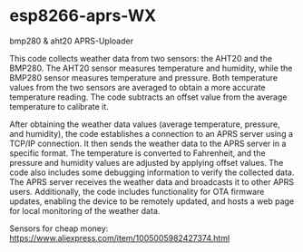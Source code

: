 # esp8266-aprs-WX
bmp280 &amp; aht20 APRS-Uploader

This code collects weather data from two sensors: the AHT20 and the BMP280. The AHT20 sensor measures temperature and humidity, while the BMP280 sensor measures temperature and pressure. Both temperature values from the two sensors are averaged to obtain a more accurate temperature reading. The code subtracts an offset value from the average temperature to calibrate it.

After obtaining the weather data values (average temperature, pressure, and humidity), the code establishes a connection to an APRS server using a TCP/IP connection. It then sends the weather data to the APRS server in a specific format. The temperature is converted to Fahrenheit, and the pressure and humidity values are adjusted by applying offset values. The code also includes some debugging information to verify the collected data. The APRS server receives the weather data and broadcasts it to other APRS users. Additionally, the code includes functionality for OTA firmware updates, enabling the device to be remotely updated, and hosts a web page for local monitoring of the weather data.

Sensors for cheap money:
https://www.aliexpress.com/item/1005005982427374.html
